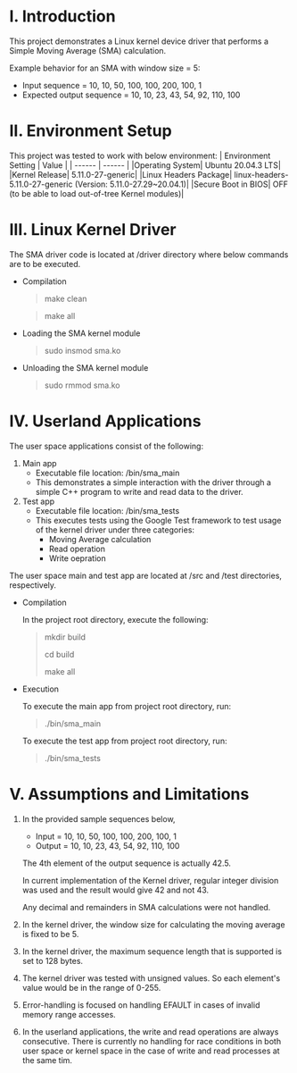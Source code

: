 # I. Introduction

This project demonstrates a Linux kernel device driver that performs a Simple Moving Average (SMA) calculation.

Example behavior for an SMA with window size = 5:

* Input sequence = 10, 10, 50, 100, 100, 200, 100, 1
* Expected output sequence = 10, 10, 23, 43, 54, 92, 110, 100

# II. Environment Setup

This project was tested to work with below environment:
| Environment Setting | Value |
| ------ | ------ |
|Operating System| Ubuntu 20.04.3 LTS|
|Kernel Release| 5.11.0-27-generic|
|Linux Headers Package| linux-headers-5.11.0-27-generic (Version: 5.11.0-27.29~20.04.1)|
|Secure Boot in BIOS| OFF (to be able to load out-of-tree Kernel modules)|

# III. Linux Kernel Driver

The SMA driver code is located at /driver directory where below commands are to be executed.

* Compilation
  > make clean

  > make all

* Loading the SMA kernel module
  > sudo insmod sma.ko

* Unloading the SMA kernel module
  > sudo rmmod sma.ko

# IV. Userland Applications

The user space applications consist of the following:
1. Main app
    - Executable file location: /bin/sma_main
    - This demonstrates a simple interaction with the driver through a simple C++ program to write and read data to the driver.
2. Test app
    - Executable file location: /bin/sma_tests
    - This executes tests using the Google Test framework to test usage of the kernel driver under three categories:
      - Moving Average calculation
      - Read operation
      - Write oepration

The user space main and test app are located at /src and /test directories, respectively.

* Compilation
  
  In the project root directory, execute the following:
  > mkdir build
  > 
  > cd build
  > 
  > make all

* Execution
  
  To execute the main app from project root directory, run:
  > ./bin/sma_main

  To execute the test app from project root directory, run:
  > ./bin/sma_tests

# V. Assumptions and Limitations
1. In the provided sample sequences below,
    * Input = 10, 10, 50, 100, 100, 200, 100, 1
    * Output = 10, 10, 23, 43, 54, 92, 110, 100

    The 4th element of the output sequence is actually 42.5.

    In current implementation of the Kernel driver, regular integer division was used and the result would give 42 and not 43.

    Any decimal and remainders in SMA calculations were not handled.

2. In the kernel driver, the window size for calculating the moving average is fixed to be 5.

3. In the kernel driver, the maximum sequence length that is supported is set to 128 bytes.

4. The kernel driver was tested with unsigned values. So each element's value would be in the range of 0-255.

5. Error-handling is focused on handling EFAULT in cases of invalid memory range accesses.

6. In the userland applications, the write and read operations are always consecutive. There is currently no handling for race conditions in both user space or kernel space in the case of write and read processes at the same tim.
